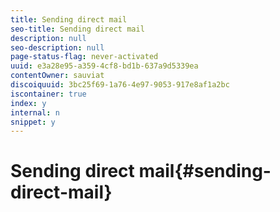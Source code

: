 ```yaml
---
title: Sending direct mail
seo-title: Sending direct mail
description: null
seo-description: null
page-status-flag: never-activated
uuid: e3a28e95-a359-4cf8-bd1b-637a9d5339ea
contentOwner: sauviat
discoiquuid: 3bc25f69-1a76-4e97-9053-917e8af1a2bc
iscontainer: true
index: y
internal: n
snippet: y
---
```


# Sending direct mail{#sending-direct-mail}

